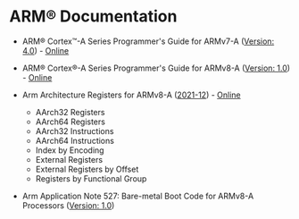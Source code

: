 # ARM® Documentation

* ARM® Cortex™-A Series Programmer's Guide for ARMv7-A ([Version: 4.0](Armv7-A_Cortex-A_series_ProgrammersG_v4_0.pdf "ARM® Cortex™-A Series Programmer's Guide")) - [Online](https://developer.arm.com/documentation/den0013/d/?lang=en "ARM Cortex-A Series Programmer's Guide for ARMv7-A")

* ARM® Cortex®-A Series Programmer's Guide for ARMv8-A ([Version: 1.0](Armv8-A_Cortex-A_series_ProgrammersG_v1_0.pdf "ARM® Cortex™-A Series Programmer's Guide for ARMv8-A")) - [Online](https://developer.arm.com/documentation/den0024/a/?lang=en "ARM Cortex-A Series Programmer's Guide for ARMv8-A")

* Arm Architecture Registers for ARMv8-A ([2021-12](Armv8-A_Architecture-Registers_2021-12.pdf "Arm System Registers Armv8-A")) - [Online](https://developer.arm.com/documentation/ddi0595/2021-12/?lang=en "Arm Armv8-A Architecture Registers")
  * AArch32 Registers
  * AArch64 Registers
  * AArch32 Instructions
  * AArch64 Instructions
  * Index by Encoding
  * External Registers
  * External Registers by Offset
  * Registers by Functional Group

* Arm Application Note 527: Bare-metal Boot Code for ARMv8-A Processors ([Version: 1.0](Arm_AP527_Bare-metal_boot_code_for_ARMv8-A_processors.pdf "Bare-metal Boot Code for ARMv8-A Processors"))